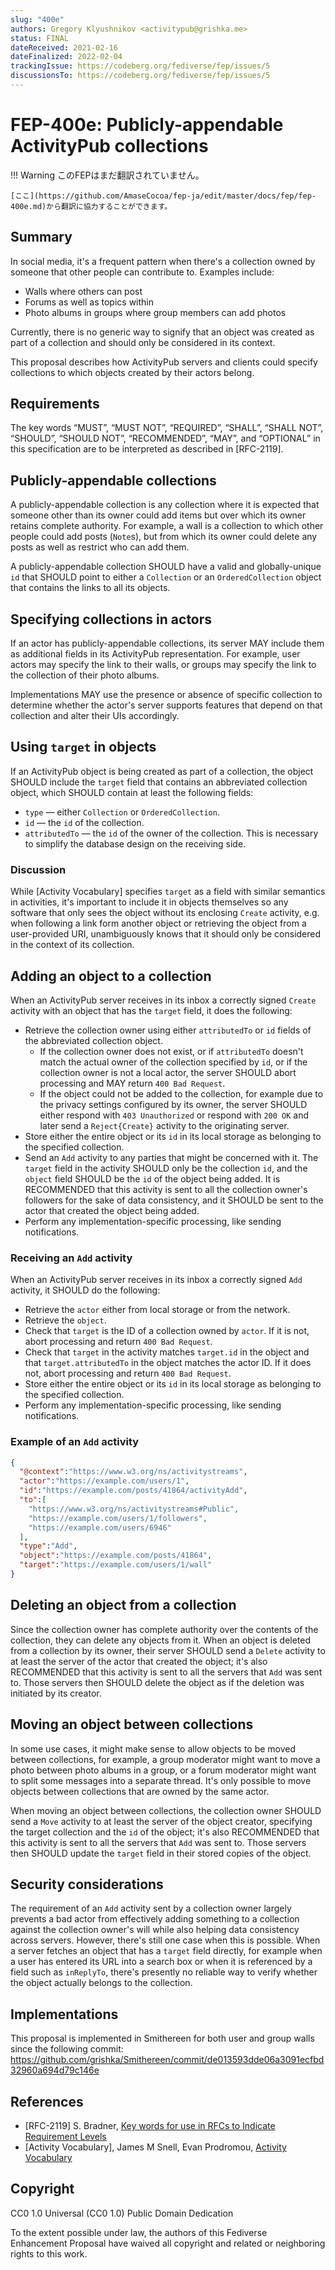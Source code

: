 ```yaml
---
slug: "400e"
authors: Gregory Klyushnikov <activitypub@grishka.me>
status: FINAL
dateReceived: 2021-02-16
dateFinalized: 2022-02-04
trackingIssue: https://codeberg.org/fediverse/fep/issues/5
discussionsTo: https://codeberg.org/fediverse/fep/issues/5
---
```

# FEP-400e: Publicly-appendable ActivityPub collections
!!! Warning
    このFEPはまだ翻訳されていません。

    [ここ](https://github.com/AmaseCocoa/fep-ja/edit/master/docs/fep/fep-400e.md)から翻訳に協力することができます。


## Summary

In social media, it's a frequent pattern when there's a collection owned by someone that other people can contribute to. Examples include:

- Walls where others can post
- Forums as well as topics within
- Photo albums in groups where group members can add photos

Currently, there is no generic way to signify that an object was created as part of a collection and should only be considered in its context.

This proposal describes how ActivityPub servers and clients could specify collections to which objects created by their actors belong.

## Requirements

The key words “MUST”, “MUST NOT”, “REQUIRED”, “SHALL”, “SHALL NOT”, “SHOULD”, “SHOULD NOT”, “RECOMMENDED”, “MAY”, and “OPTIONAL” in this specification are to be interpreted as described in [RFC-2119].

## Publicly-appendable collections

A publicly-appendable collection is any collection where it is expected that someone other than its owner could add items but over which its owner retains complete authority. For example, a wall is a collection to which other people could add posts (`Note`s), but from which its owner could delete any posts as well as restrict who can add them.

A publicly-appendable collection SHOULD have a valid and globally-unique `id` that SHOULD point to either a `Collection` or an `OrderedCollection` object that contains the links to all its objects.

## Specifying collections in actors

If an actor has publicly-appendable collections, its server MAY include them as additional fields in its ActivityPub representation. For example, user actors may specify the link to their walls, or groups may specify the link to the collection of their photo albums.

Implementations MAY use the presence or absence of specific collection to determine whether the actor's server supports features that depend on that collection and alter their UIs accordingly.

## Using `target` in objects

If an ActivityPub object is being created as part of a collection, the object SHOULD include the `target` field that contains an abbreviated collection object, which SHOULD contain at least the following fields:

* `type` — either `Collection` or `OrderedCollection`.
* `id` — the `id` of the collection.
* `attributedTo` — the `id` of the owner of the collection. This is necessary to simplify the database design on the receiving side.

### Discussion

While [Activity Vocabulary] specifies `target` as a field with similar semantics in activities, it's important to include it in objects themselves so any software that only sees the object without its enclosing `Create` activity, e.g. when following a link form another object or retrieving the object from a user-provided URI, unambiguously knows that it should only be considered in the context of its collection.

## Adding an object to a collection

When an ActivityPub server receives in its inbox a correctly signed `Create` activity with an object that has the `target` field, it does the following:

- Retrieve the collection owner using either `attributedTo` or `id` fields of the abbreviated collection object.
  - If the collection owner does not exist, or if `attributedTo` doesn't match the actual owner of the collection specified by `id`, or if the collection owner is not a local actor, the server SHOULD abort processing and MAY return `400 Bad Request`.
  - If the object could not be added to the collection, for example due to the privacy settings configured by its owner, the server SHOULD either respond with `403 Unauthorized` or respond with `200 OK` and later send a `Reject{Create}` activity to the originating server.
- Store either the entire object or its `id` in its local storage as belonging to the specified collection.
- Send an `Add` activity to any parties that might be concerned with it. The `target` field in the activity SHOULD only be the collection `id`, and the `object` field SHOULD be the `id` of the object being added. It is RECOMMENDED that this activity is sent to all the collection owner's followers for the sake of data consistency, and it SHOULD be sent to the actor that created the object being added.
- Perform any implementation-specific processing, like sending notifications.

### Receiving an `Add` activity

When an ActivityPub server receives in its inbox a correctly signed `Add` activity, it SHOULD do the following:

- Retrieve the `actor` either from local storage or from the network.
- Retrieve the `object`.
- Check that `target` is the ID of a collection owned by `actor`. If it is not, abort processing and return `400 Bad Request`.
- Check that `target` in the activity matches `target.id` in the object and that `target.attributedTo` in the object matches the actor ID. If it does not, abort processing and return `400 Bad Request`.
- Store either the entire object or its `id` in its local storage as belonging to the specified collection.
- Perform any implementation-specific processing, like sending notifications.

### Example of an `Add` activity

```json
{
  "@context":"https://www.w3.org/ns/activitystreams",
  "actor":"https://example.com/users/1",
  "id":"https://example.com/posts/41864/activityAdd",
  "to":[
    "https://www.w3.org/ns/activitystreams#Public",
    "https://example.com/users/1/followers",
    "https://example.com/users/6946"
  ],
  "type":"Add",
  "object":"https://example.com/posts/41864",
  "target":"https://example.com/users/1/wall"
}
```

## Deleting an object from a collection

Since the collection owner has complete authority over the contents of the collection, they can delete any objects from it. When an object is deleted from a collection by its owner, their server SHOULD send a `Delete` activity to at least the server of the actor that created the object; it's also RECOMMENDED that this activity is sent to all the servers that `Add` was sent to. Those servers then SHOULD delete the object as if the deletion was initiated by its creator.

## Moving an object between collections

In some use cases, it might make sense to allow objects to be moved between collections, for example, a group moderator might want to move a photo between photo albums in a group, or a forum moderator might want to split some messages into a separate thread. It's only possible to move objects between collections that are owned by the same actor.

When moving an object between collections, the collection owner SHOULD send a `Move` activity to at least the server of the object creator, specifying the target collection and the `id` of the object; it's also RECOMMENDED that this activity is sent to all the servers that `Add` was sent to. Those servers then SHOULD update the `target` field in their stored copies of the object.

## Security considerations

The requirement of an `Add` activity sent by a collection owner largely prevents a bad actor from effectively adding something to a collection against the collection owner's will while also helping data consistency across servers. However, there's still one case when this is possible. When a server fetches an object that has a `target` field directly, for example when a user has entered its URL into a search box or when it is referenced by a field such as `inReplyTo`, there's presently no reliable way to verify whether the object actually belongs to the collection.

## Implementations

This proposal is implemented in Smithereen for both user and group walls since the following commit: https://github.com/grishka/Smithereen/commit/de013593dde06a3091ecfbd32960a694d79c146e

## References

- [RFC-2119] S. Bradner, [Key words for use in RFCs to Indicate Requirement Levels](https://tools.ietf.org/html/rfc2119.html)
- [Activity Vocabulary], James M Snell, Evan Prodromou, [Activity Vocabulary](https://www.w3.org/TR/activitystreams-vocabulary/)


## Copyright

CC0 1.0 Universal (CC0 1.0) Public Domain Dedication 

To the extent possible under law, the authors of this Fediverse Enhancement Proposal have waived all copyright and related or neighboring rights to this work.

